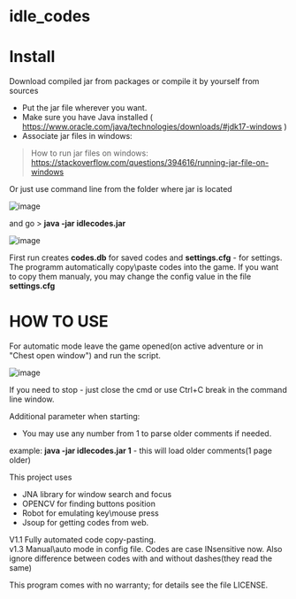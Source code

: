 # idle_codes
Install
============
Download compiled jar from packages or compile it by yourself from sources
 - Put the jar file wherever you want.
 - Make sure you have Java installed ( https://www.oracle.com/java/technologies/downloads/#jdk17-windows )
 - Associate jar files in windows:
> How to run jar files on windows:
> https://stackoverflow.com/questions/394616/running-jar-file-on-windows

Or just use command line from the folder where jar is located 

![image](https://user-images.githubusercontent.com/1526383/141288018-59dd4ec7-2d04-4905-925b-1dd2d52fc63b.png)

and go > **java -jar idlecodes.jar**

![image](https://user-images.githubusercontent.com/1526383/141287974-7b355d66-f26f-4396-bcc3-f825e3dae517.png)

First run creates **codes.db** for saved codes and **settings.cfg** - for settings.
The programm automatically copy\paste codes into the game. If you want to copy them manualy, you may change the config value in the file **settings.cfg**

HOW TO USE
============
For automatic mode leave the game opened(on active adventure or in "Chest open window") and run the script.

![image](https://user-images.githubusercontent.com/1526383/141297842-c0549a87-962b-4743-a797-5ecc24ab08b7.png)

If you need to stop - just close the cmd or use Ctrl+C break in the command line window.

Additional parameter when starting:
- You may use any number from 1 to parse older comments if needed. 
 
example: **java -jar idlecodes.jar 1** - this will load older comments(1 page older)

This project uses 
+ JNA library for window search and focus
+ OPENCV for finding buttons position
+ Robot for emulating key\mouse press
+ Jsoup for getting codes from web.

V1.1
Fully automated code copy-pasting.  
v1.3
Manual\auto mode in config file. 
Codes are case INsensitive now. Also ignore difference between codes with and without dashes(they read the same)






This program comes with no warranty; for details see the file LICENSE.
